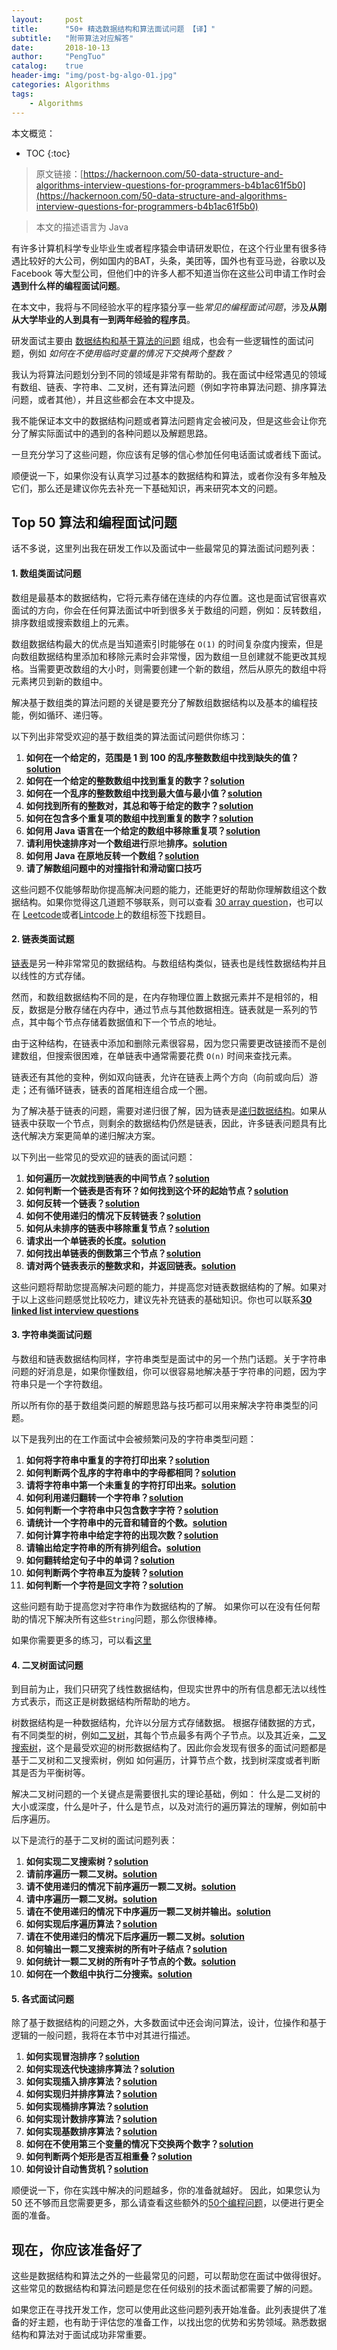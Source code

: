 ```yaml
---
layout:     post
title:      "50+ 精选数据结构和算法面试问题 【译】"
subtitle:   "附带算法对应解答"
date:       2018-10-13
author:     "PengTuo"
catalog:    true
header-img: "img/post-bg-algo-01.jpg"
categories: Algorithms
tags:
    - Algorithms
---
```

本文概览：
* TOC
{:toc}

> 原文链接：[https://hackernoon.com/50-data-structure-and-algorithms-interview-questions-for-programmers-b4b1ac61f5b0](https://hackernoon.com/50-data-structure-and-algorithms-interview-questions-for-programmers-b4b1ac61f5b0)
>

> 本文的描述语言为 Java


有许多计算机科学专业毕业生或者程序猿会申请研发职位，在这个行业里有很多待遇比较好的大公司，例如国内的BAT，头条，美团等，国外也有亚马逊，谷歌以及 Facebook 等大型公司，但他们中的许多人都不知道当你在这些公司申请工作时会**遇到什么样的编程面试问题**。

在本文中，我将与不同经验水平的程序猿分享一些*常见的编程面试问题*，涉及**从刚从大学毕业的人到具有一到两年经验的程序员**。

研发面试主要由 [数据结构和基于算法的问题](http://www.java67.com/2018/06/data-structure-and-algorithm-interview-questions-programmers.html) 组成，也会有一些逻辑性的面试问题，例如 *如何在不使用临时变量的情况下交换两个整数？*

我认为将算法问题划分到不同的领域是非常有帮助的。我在面试中经常遇见的领域有数组、链表、字符串、二叉树，还有算法问题（例如字符串算法问题、排序算法问题，或者其他），并且这些都会在本文中提及。

我不能保证本文中的数据结构问题或者算法问题肯定会被问及，但是这些会让你充分了解实际面试中的遇到的各种问题以及解题思路。

一旦充分学习了这些问题，你应该有足够的信心参加任何电话面试或者线下面试。

顺便说一下，如果你没有认真学习过基本的数据结构和算法，或者你没有多年触及它们，那么还是建议你先去补充一下基础知识，再来研究本文的问题。

## Top 50 算法和编程面试问题
话不多说，这里列出我在研发工作以及面试中一些最常见的算法面试问题列表：

#### 1. 数组类面试问题
数组是最基本的数据结构，它将元素存储在连续的内存位置。这也是面试官很喜欢面试的方向，你会在任何算法面试中听到很多关于数组的问题，例如：反转数组，排序数组或搜索数组上的元素。

数组数据结构最大的优点是当知道索引时能够在 `O(1)` 的时间复杂度内搜索，但是向数组数据结构里添加和移除元素时会非常慢，因为数组一旦创建就不能更改其规格。当需要更改数组的大小时，则需要创建一个新的数组，然后从原先的数组中将元素拷贝到新的数组中。

解决基于数组类的算法问题的关键是要充分了解数组数据结构以及基本的编程技能，例如循环、递归等。

以下列出非常受欢迎的基于数组类的算法面试问题供你练习：

1. **如何在一个给定的，范围是 1 到 100 的乱序整数数组中找到缺失的值？[solution](https://javarevisited.blogspot.com/2014/11/how-to-find-missing-number-on-integer-array-java.html)**
2. **如何在一个给定的整数数组中找到重复的数字？[solution](https://javarevisited.blogspot.com/2014/01/how-to-remove-duplicates-from-array-java-without-collection-API.html)**
3. **如何在一个乱序的整数数组中找到最大值与最小值？[solution](http://www.java67.com/2014/02/how-to-find-largest-and-smallest-number-array-in-java.html)**
4. **如何找到所有的整数对，其总和等于给定的数字？[solution](https://javarevisited.blogspot.com/2014/08/how-to-find-all-pairs-in-array-of-integers-whose-sum-equal-given-number-java.html)**
5. **如何在包含多个重复项的数组中找到重复的数字？[solution](https://javarevisited.blogspot.com/2014/03/3-ways-to-find-first-non-repeated-character-String-programming-problem.html)**
6. **如何用 Java 语言在一个给定的数组中移除重复项？[solution](https://javarevisited.blogspot.com/2014/01/how-to-remove-duplicates-from-array-java-without-collection-API.html)**
7. **请利用快速排序对一个数组进行**原地**排序。[solution](https://javarevisited.blogspot.com/2014/08/quicksort-sorting-algorithm-in-java-in-place-example.html)**
8. **如何用 Java 在原地反转一个数组？[solution](https://javarevisited.blogspot.com/2013/03/how-to-reverse-array-in-java-int-String-array-example.html)**
9. **请了解数组问题中的对撞指针和滑动窗口技巧**

这些问题不仅能够帮助你提高解决问题的能力，还能更好的帮助你理解数组这个数据结构。如果你觉得这几道题不够联系，则可以查看 [30 array question](https://javarevisited.blogspot.com/2015/06/top-20-array-interview-questions-and-answers.html)，也可以在 [Leetcode](https://leetcode.com/)或者[Lintcode](https://www.lintcode.com/)上的数组标签下找题目。

#### 2. 链表类面试题
[链表](http://www.java67.com/2017/06/5-difference-between-array-and-linked.html)是另一种非常常见的数据结构。与数组结构类似，链表也是线性数据结构并且以线性的方式存储。

然而，和数组数据结构不同的是，在内存物理位置上数据元素并不是相邻的，相反，数据是分散存储在内存中，通过节点与其他数据相连。链表就是一系列的节点，其中每个节点存储着数据值和下一个节点的地址。

由于这种结构，在链表中添加和删除元素很容易，因为您只需要更改链接而不是创建数组，但搜索很困难，在单链表中通常需要花费 `O(n)` 时间来查找元素。

链表还有其他的变种，例如双向链表，允许在链表上两个方向（向前或向后）游走；还有循环链表，链表的首尾相连组合成一个圈。

为了解决基于链表的问题，需要对递归很了解，因为链表是[递归数据结构](https://javarevisited.blogspot.com/2017/03/how-to-reverse-linked-list-in-java-using-iteration-and-recursion.html)。如果从链表中获取一个节点，则剩余的数据结构仍然是链表，因此，许多链表问题具有比迭代解决方案更简单的递归解决方案。

以下列出一些常见的受欢迎的链表的面试问题：

1. **如何遍历一次就找到链表的中间节点？[solution](https://javarevisited.blogspot.com/2012/12/how-to-find-middle-element-of-linked-list-one-pass.html)**
2. **如何判断一个链表是否有环？如何找到这个环的起始节点？[solution](https://javarevisited.blogspot.com/2013/05/find-if-linked-list-contains-loops-cycle-cyclic-circular-check.html)**
3. **如何反转一个链表？[solution](http://www.java67.com/2016/07/how-to-reverse-singly-linked-list-in-java-example.html)**
4. **如何不使用递归的情况下反转链表？[solution](https://javarevisited.blogspot.com/2017/03/how-to-reverse-linked-list-in-java-using-iteration-and-recursion.html)**
5. **如何从未排序的链表中移除重复节点？[solution](https://www.geeksforgeeks.org/remove-duplicates-from-an-unsorted-linked-list/)**
6. **请求出一个单链表的长度。[solution](https://javarevisited.blogspot.com/2016/05/how-do-you-find-length-of-singly-linked.html)**
7. **如何找出单链表的倒数第三个节点？[solution](https://javarevisited.blogspot.com/2016/07/how-to-find-3rd-element-from-end-in-linked-list-java.html)**
8. **请对两个链表表示的整数求和，并返回链表。[solution](https://www.geeksforgeeks.org/sum-of-two-linked-lists/)**

这些问题将帮助您提高解决问题的能力，并提高您对链表数据结构的了解。如果对于以上这些问题感觉比较吃力，建议先补充链表的基础知识。你也可以联系[**30 linked list interview questions**](http://javarevisited.blogspot.sg/2017/07/top-10-linked-list-coding-questions-and.html) 

#### 3. 字符串类面试问题
与数组和链表数据结构同样，字符串类型是面试中的另一个热门话题。关于字符串问题的好消息是，如果你懂数组，你可以很容易地解决基于字符串的问题，因为字符串只是一个字符数组。

所以所有你的基于数组类问题的解题思路与技巧都可以用来解决字符串类型的问题。

以下是我列出的在工作面试中会被频繁问及的字符串类型问题：

1. **如何将字符串中重复的字符打印出来？[solution](http://java67.blogspot.sg/2014/03/how-to-find-duplicate-characters-in-String-Java-program.html)**
2. **如何判断两个乱序的字符串中的字母都相同？[solution](https://javarevisited.blogspot.com/2013/03/Anagram-how-to-check-if-two-string-are-anagrams-example-tutorial.html)**
3. **请将字符串中第一个未重复的字符打印出来。[solution](https://javarevisited.blogspot.com/2014/03/3-ways-to-find-first-non-repeated-character-String-programming-problem.html)**
4. **如何利用递归翻转一个字符串？[solution](https://javarevisited.blogspot.com/2012/01/how-to-reverse-string-in-java-using.html)**
5. **如何判断一个字符串中只包含数字字符？[solution](https://javarevisited.blogspot.com/2012/10/regular-expression-example-in-java-to-check-String-number.html)**
6. **请统计一个字符串中的元音和辅音的个数。[solution](http://www.java67.com/2013/11/how-to-count-vowels-and-consonants-in-Java-String-word.html)**
7. **如何计算字符串中给定字符的出现次数？[solution](https://javarevisited.blogspot.com/2012/12/how-to-count-occurrence-of-character-in-String.html)**
8. **请输出给定字符串的所有排列组合。[solution](https://javarevisited.blogspot.com/2015/08/how-to-find-all-permutations-of-string-java-example.html)**
9. **如何翻转给定句子中的单词？[solution](http://www.java67.com/2015/06/how-to-reverse-words-in-string-java.html)**
10. **如何判断两个字符串互为旋转？[solution](http://www.java67.com/2017/07/string-rotation-in-java-write-program.html)**
11. **如何判断一个字符是回文字符？[solution](http://www.java67.com/2015/06/how-to-check-is-string-is-palindrome-in.html)**

这些问题有助于提高您对字符串作为数据结构的了解。 如果你可以在没有任何帮助的情况下解决所有这些`String`问题，那么你很棒棒。

如果你需要更多的练习，可以看[这里](http://javarevisited.blogspot.sg/2015/01/top-20-string-coding-interview-question-programming-interview.html)

#### 4. 二叉树面试问题
到目前为止，我们只研究了线性数据结构，但现实世界中的所有信息都无法以线性方式表示，而这正是树数据结构所帮助的地方。

树数据结构是一种数据结构，允许以分层方式存储数据。 根据存储数据的方式，有不同类型的树，例如[二叉树](https://javarevisited.blogspot.com/2016/07/binary-tree-preorder-traversal-in-java-using-recursion-iteration-example.html)，其每个节点最多有两个子节点。以及其近亲，[二叉搜索树](https://javarevisited.blogspot.com/2017/04/recursive-binary-search-algorithm-in-java-example.html)，这个是最受欢迎的树形数据结构了。因此你会发现有很多的面试问题都是基于二叉树和二叉搜索树，例如 如何遍历，计算节点个数，找到树深度或者判断其是否为平衡树等。

解决二叉树问题的一个关键点是需要很扎实的理论基础，例如： 什么是二叉树的大小或深度，什么是叶子，什么是节点，以及对流行的遍历算法的理解，例如前中后序遍历。

以下是流行的基于二叉树的面试问题列表：
1. **如何实现二叉搜索树？[solution](https://javarevisited.blogspot.com/2015/10/how-to-implement-binary-search-tree-in-java-example.html#axzz4wnEtnNB3)**
2. **请前序遍历一颗二叉树。[solution](https://javarevisited.blogspot.com/2016/07/binary-tree-preorder-traversal-in-java-using-recursion-iteration-example.html#axzz5ArdIFI7y)**
3. **请不使用递归的情况下前序遍历一颗二叉树。[solution](http://www.java67.com/2016/07/binary-tree-preorder-traversal-in-java-without-recursion.html)**
4. **请中序遍历一颗二叉树。[solution](http://www.java67.com/2016/08/binary-tree-inorder-traversal-in-java.html)**
5. **请在不使用递归的情况下中序遍历一颗二叉树并输出。[solution](http://www.java67.com/2016/08/binary-tree-inorder-traversal-in-java.html)**
6. **如何实现后序遍历算法？[solution](http://www.java67.com/2016/10/binary-tree-post-order-traversal-in.html)**
7. **请在不使用递归的情况下后序遍历一颗二叉树。[solution](http://www.java67.com/2017/05/binary-tree-post-order-traversal-in-java-without-recursion.html)**
8. **如何输出一颗二叉搜索树的所有叶子结点？[solution](http://www.java67.com/2016/09/how-to-print-all-leaf-nodes-of-binary-tree-in-java.html)**
9. **如何统计一颗二叉树的所有叶子节点的个数。[solution](https://javarevisited.blogspot.com/2016/12/how-to-count-number-of-leaf-nodes-in-java-recursive-iterative-algorithm.html)**
10. **如何在一个数组中执行二分搜索。[solution](https://javarevisited.blogspot.com/2015/10/how-to-implement-binary-search-tree-in-java-example.html#axzz4wnEtnNB3)**


#### 5. 各式面试问题
除了基于数据结构的问题之外，大多数面试中还会询问算法，设计，位操作和基于逻辑的一般问题，我将在本节中对其进行描述。

1. **如何实现冒泡排序？[solution](https://javarevisited.blogspot.com/2014/08/bubble-sort-algorithm-in-java-with.html#axzz5ArdIFI7y)**
2. **如何实现迭代快速排序算法？[solution](https://javarevisited.blogspot.com/2016/09/iterative-quicksort-example-in-java-without-recursion.html#axzz5ArdIFI7y)**
3. **如何实现插入排序算法？[solution](http://www.java67.com/2014/09/insertion-sort-in-java-with-example.html)**
4. **如何实现归并排序算法？[solution](http://www.java67.com/2018/03/mergesort-in-java-algorithm-example-and.html)**
5. **如何实现桶排序算法？[solution](https://javarevisited.blogspot.com/2017/01/bucket-sort-in-java-with-example.html)**
6. **如何实现计数排序算法？[solution](http://www.java67.com/2017/06/counting-sort-in-java-example.html)**
7. **如何实现基数排序算法？[solution](http://www.java67.com/2018/03/how-to-implement-radix-sort-in-java.html)**
8. **如何在不使用第三个变量的情况下交换两个数字？[solution](http://www.java67.com/2015/08/how-to-swap-two-integers-without-using.html)**
9. **如何判断两个矩形是否互相重叠？[solution](https://javarevisited.blogspot.com/2016/10/how-to-check-if-two-rectangle-overlap-in-java-algorithm.html)**
10. **如何设计自动售货机？[solution](https://javarevisited.blogspot.com/2016/06/design-vending-machine-in-java.html)**

顺便说一下，你在实践中解决的问题越多，你的准备就越好。 因此，如果您认为 50 还不够而且您需要更多，那么请查看这些额外的[50个编程问题](https://javarevisited.blogspot.com/2015/02/50-programmer-phone-interview-questions-answers.html)，以便进行更全面的准备。

## 现在，你应该准备好了
这些是数据结构和算法之外的一些最常见的问题，可以帮助您在面试中做得很好。这些常见的数据结构和算法问题是您在任何级别的技术面试都需要了解的问题。

如果您正在寻找开发工作，您可以使用此这些问题列表开始准备。此列表提供了准备的好主题，也有助于评估您的准备工作，以找出您的优势和劣势领域。熟悉数据结构和算法对于面试成功非常重要。

